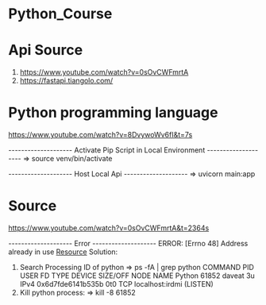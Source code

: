 # Python_Course

# Api Source
1. https://www.youtube.com/watch?v=0sOvCWFmrtA
2. https://fastapi.tiangolo.com/

# Python programming language
https://www.youtube.com/watch?v=8DvywoWv6fI&t=7s


-------------------- Activate Pip Script in Local Environment --------------------
=> source venv/bin/activate

-------------------- Host Local Api --------------------
=> uvicorn main:app 

# Source
https://www.youtube.com/watch?v=0sOvCWFmrtA&t=2364s


-------------------- Error --------------------
ERROR:    [Errno 48] Address already in use [Resource](https://stackoverflow.com/questions/19071512/socket-error-errno-48-address-already-in-use)
Solution:
1. Search Processing ID of python
    => ps -fA | grep python
    COMMAND   PID   USER   FD   TYPE            DEVICE SIZE/OFF NODE NAME
    Python  61852 daveat    3u  IPv4 0x6d7fde6141b535b      0t0  TCP localhost:irdmi (LISTEN)
2. Kill python process:
    => kill -8 61852